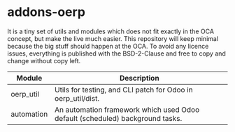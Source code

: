 # addons-oerp

It is a tiny set of utils and modules which does not fit exactly in the OCA concept, but make the live much easier. This repository will keep minimal because the big stuff should happen at the OCA.
To avoid any licence issues, everything is published with the BSD-2-Clause and free to copy and change without copy left.


| Module            | Description                                                                    |
|-------------------|--------------------------------------------------------------------------------|
| oerp_util         | Utils for testing, and CLI patch for Odoo in oerp_util/dist.                   |
| automation        | An automation framework which used Odoo default (scheduled) background tasks.  |
